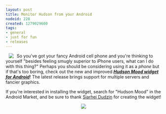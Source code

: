 ```yaml
---
layout: post
title: Monitor Hudson from your Android
nodeid: 228
created: 1279029600
tags:
- general
- just for fun
- releases
---
```

<img src="http://www.hudson-labs.org/sites/default/files/mood_widget-good.png" align="left" hspace="10"/> So you've got your fancy Android cell phone and you're thinking to yourself "besides feeling smugly superior to iPhone users, what can I do with this thing?" Perhaps you should be considering using it as a *phone* but if that's too boring, check out the new and improved ***[Hudson Mood widget for Android](http://wiki.hudson-ci.org/display/HUDSON/Hudson+Mood+widget+for+Android)***! The latest release brings support for multiple servers and fancier graphics.

If you're interested in installing the widget, search for "Hudson Mood" in the Android Market, and be sure to thank [Siarhei Dudzin](http://sdudzin.blogspot.com/) for creating the widget!

<center><img src="http://www.hudson-labs.org/sites/default/files/mood_widget-settings.png" /></center>

